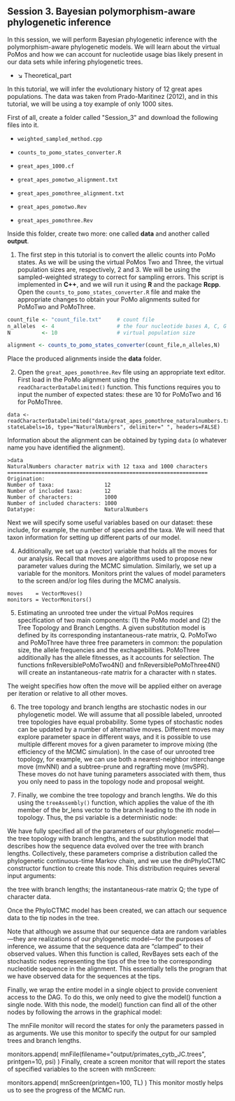 ## **Session 3**. Bayesian polymorphism-aware phylogenetic inference

In this session, we will perform Bayesian phylogenetic inference with the polymorphism-aware phylogenetic models. We will learn about the virtual PoMos and how we can account for nucleotide usage bias likely present in our data sets while infering phylogenetic trees. 

* &#8600; Theoretical_part

In this tutorial, we will infer the evolutionary history of 12 great apes populations. The data was taken from Prado-Maritinez (2012), and in this tutorial, we will be using a toy example of only 1000 sites. 

First of all, create a folder called "Session_3" and download the following files into it.

* ```weighted_sampled_method.cpp```
* ```counts_to_pomo_states_converter.R```
* ```great_apes_1000.cf```

* ```great_apes_pomotwo_alignment.txt```
* ```great_apes_pomothree_alignment.txt```

* ```great_apes_pomotwo.Rev```
* ```great_apes_pomothree.Rev```

Inside this folder, create two more: one called **data** and another called **output**.

1. The first step in this tutorial is to convert the allelic counts into PoMo states. As we will be using the virtual PoMos Two and Three, the virtual population sizes are, respectively, 2 and 3. We will be using the sampled-weighted strategy to correct for sampling errors. This script is implemented in **C++**, and we will run it using **R** and the package **Rcpp**.  Open the ```counts_to_pomo_states_converter.R``` file and make the appropriate changes to obtain your PoMo alignments suited for PoMoTwo and PoMoThree. 

```r
count_file <- "count_file.txt"     # count file
n_alleles  <- 4                    # the four nucleotide bases A, C, G and T
N          <- 10                   # virtual population size

alignment <- counts_to_pomo_states_converter(count_file,n_alleles,N)
```

Place the produced alignments inside the **data** folder.

2. Open the ```great_apes_pomothree.Rev``` file using an appropriate text editor. First load in the PoMo alignment using the ```readCharacterDataDelimited()``` function. This functions requires you to input the number of expected states: these are 10 for PoMoTwo and 16 for PoMoThree.

```
data <- readCharacterDataDelimited("data/great_apes_pomothree_naturalnumbers.txt", stateLabels=16, type="NaturalNumbers", delimiter=" ", headers=FALSE)
```

Information about the alignment can be obtained by typing ```data``` (o whatever name you have identified the alignment).

```
>data
NaturalNumbers character matrix with 12 taxa and 1000 characters
================================================================
Origination:                   
Number of taxa:                12
Number of included taxa:       12
Number of characters:          1000
Number of included characters: 1000
Datatype:                      NaturalNumbers
```

Next we will specify some useful variables based on our dataset: these include, for example, the number of species and the taxa. We will need that taxon information for setting up different parts of our model.

4. Additionally, we set up a (vector) variable that holds all the moves for our analysis. Recall that moves are algorithms used to propose new parameter values during the MCMC simulation. Similarly, we set up a variable for the monitors. Monitors print the values of model parameters to the screen and/or log files during the MCMC analysis.

```
moves    = VectorMoves()  
monitors = VectorMonitors()
```


5. Estimating an unrooted tree under the virtual PoMos requires specification of two main components: (1) the PoMo model and (2) the Tree Topology and Branch Lengths. A given substitution model is defined by its corresponding instantaneous-rate matrix, Q. PoMoTwo and PoMoThree have three free parameters in common: the population size, the allele frequencies and the exchagebilities. PoMoThree additionally has the allele fitnesses, as it accounts for selection. The functions fnReversiblePoMoTwo4N() and fnReversiblePoMoThree4N() will create an instantaneous-rate matrix for a character with n states.


The weight specifies how often the move will be applied either on average per iteration or relative to all other moves. 


6. The tree topology and branch lengths are stochastic nodes in our phylogenetic model. We will assume that all possible labeled, unrooted tree topologies have equal probability. Some types of stochastic nodes can be updated by a number of alternative moves. Different moves may explore parameter space in different ways, and it is possible to use multiple different moves for a given parameter to improve mixing (the efficiency of the MCMC simulation). In the case of our unrooted tree topology, for example, we can use both a nearest-neighbor interchange move (mvNNI) and a subtree-prune and regrafting move (mvSPR). These moves do not have tuning parameters associated with them, thus you only need to pass in the topology node and proposal weight.




7. Finally, we combine the tree topology and branch lengths. We do this using the ```treeAssembly()``` function, which applies the value of the ith member of the br_lens vector to the branch leading to the ith node in topology. Thus, the psi variable is a deterministic node:


We have fully specified all of the parameters of our phylogenetic model—the tree topology with branch lengths, and the substitution model that describes how the sequence data evolved over the tree with branch lengths. Collectively, these parameters comprise a distribution called the phylogenetic continuous-time Markov chain, and we use the dnPhyloCTMC constructor function to create this node. This distribution requires several input arguments:

the tree with branch lengths;
the instantaneous-rate matrix Q;
the type of character data.


Once the PhyloCTMC model has been created, we can attach our sequence data to the tip nodes in the tree.

Note that although we assume that our sequence data are random variables—they are realizations of our phylogenetic model—for the purposes of inference, we assume that the sequence data are “clamped” to their observed values. When this function is called, RevBayes sets each of the stochastic nodes representing the tips of the tree to the corresponding nucleotide sequence in the alignment. This essentially tells the program that we have observed data for the sequences at the tips.

Finally, we wrap the entire model in a single object to provide convenient access to the DAG. To do this, we only need to give the model() function a single node. With this node, the model() function can find all of the other nodes by following the arrows in the graphical model:


The mnFile monitor will record the states for only the parameters passed in as arguments. We use this monitor to specify the output for our sampled trees and branch lengths.

monitors.append( mnFile(filename="output/primates_cytb_JC.trees", printgen=10, psi) )
Finally, create a screen monitor that will report the states of specified variables to the screen with mnScreen:

monitors.append( mnScreen(printgen=100, TL) )
This monitor mostly helps us to see the progress of the MCMC run.


